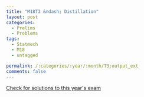 ```yaml
---
title: "M18T3 &ndash; Distillation"
layout: post
categories:
  - Prelims
  - Problems
tags:
  - Statmech
  - M18
  - untagged

permalink: /:categories/:year/:month/T3:output_ext
comments: false
---
```

<object data="2018M3T.pdf" type="application/pdf" width="100%" height="500"></object>
<div class="message"><a href='https://princetonprelim.com/prelim/38/'>Check for solutions to this year's exam</a></div>